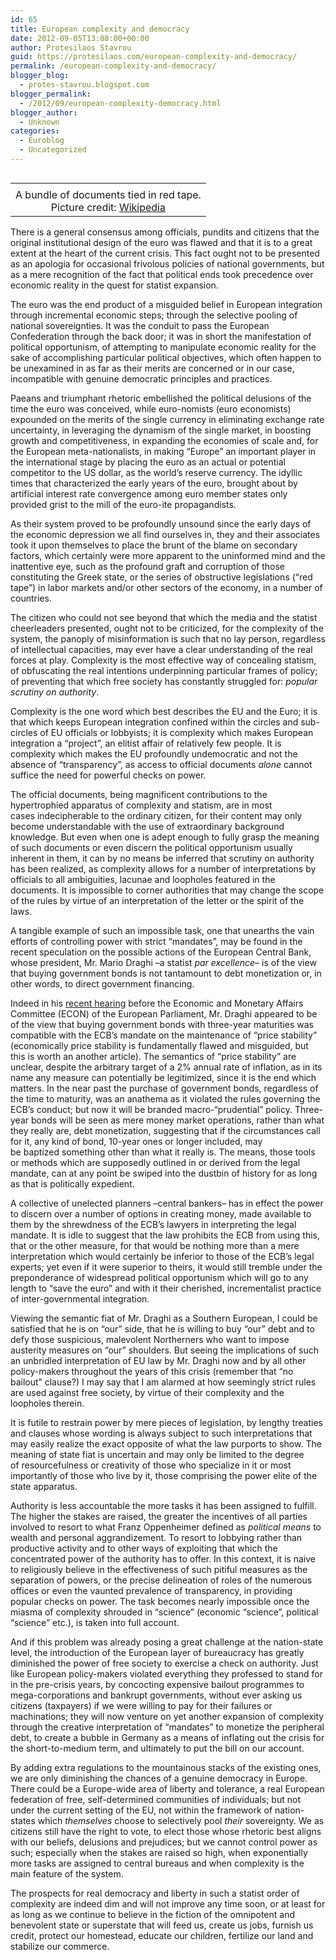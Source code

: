 ```yaml
---
id: 65
title: European complexity and democracy
date: 2012-09-05T13:08:00+00:00
author: Protesilaos Stavrou
guid: https://protesilaos.com/european-complexity-and-democracy/
permalink: /european-complexity-and-democracy/
blogger_blog:
  - protes-stavrou.blogspot.com
blogger_permalink:
  - /2012/09/european-complexity-democracy.html
blogger_author:
  - Unknown
categories:
  - Euroblog
  - Uncategorized
---
```

<table cellpadding="0" cellspacing="0" class="tr-caption-container" style="float: right; text-align: right;">
  <tr>
    <td style="text-align: center;">
    </td>
  </tr>
  
  <tr>
    <td class="tr-caption" style="text-align: center;">
      A bundle of documents tied in red tape.<br />Picture credit: <a href="http://en.wikipedia.org/wiki/Red_tape" target="_blank">Wikipedia</a>
    </td>
  </tr>
</table>

There is a general consensus among officials, pundits and citizens that the original institutional design of the euro was flawed and that it is to a great extent at the heart of the current crisis. This fact ought not to be presented as an apologia for occasional frivolous policies of national governments, but as a mere recognition of the fact that political ends took precedence over economic reality in the quest for statist expansion. 

The euro was the end product of a misguided belief in European integration through incremental economic steps; through the selective pooling of national sovereignties. It was the conduit to pass the European Confederation through the back door; it was in short the manifestation of political opportunism, of attempting to manipulate economic reality for the sake of accomplishing particular political objectives, which often happen to be unexamined in as far as their merits are concerned or in our case, incompatible with genuine democratic principles and practices. <a name="more"></a> 

Paeans and triumphant rhetoric embellished the political delusions of the time the euro was conceived, while euro-nomists (euro economists) expounded on the merits of the single currency in eliminating exchange rate uncertainty, in leveraging the dynamism of the single market, in boosting growth and competitiveness, in expanding the economies of scale and, for the European meta-nationalists, in making &#8220;Europe&#8221; an important player in the international stage by placing the euro as an actual or potential competitor to the US dollar, as the world&#8217;s reserve currency. The idyllic times that characterized the early years of the euro, brought about by artificial interest rate convergence among euro member states only provided grist to the mill of the euro-ite propagandists. 

As their system proved to be profoundly unsound since the early days of the economic depression we all find ourselves in, they and their associates took it upon themselves to place the brunt of the blame on secondary factors, which certainly were more apparent to the uninformed mind and the inattentive eye, such as the profound graft and corruption of those constituting the Greek state, or the series of obstructive legislations (&#8220;red tape&#8221;) in labor markets and/or other sectors of the economy, in a number of countries.

The citizen who could not see beyond that which the media and the statist cheerleaders presented, ought not to be criticized, for the complexity of the system, the panoply of misinformation is such that no lay person, regardless of intellectual capacities, may ever have a clear understanding of the real forces at play. Complexity is the most effective way of concealing statism, of obfuscating the real intentions underpinning particular frames of policy; of preventing that which free society has constantly struggled for: _popular scrutiny on authority_. 

Complexity is the one word which best describes the EU and the Euro; it is that which keeps European integration confined within the circles and sub-circles of EU officials or lobbyists; it is complexity which makes European integration a &#8220;project&#8221;, an elitist affair of relatively few people. It is complexity which makes the EU profoundly undemocratic and not the absence of &#8220;transparency&#8221;, as access to official documents _alone_ cannot suffice the need for powerful checks on power. 

The official documents, being magnificent contributions to the hypertrophied apparatus of complexity and statism, are in most cases&nbsp;indecipherable&nbsp;to the ordinary citizen, for their content may only become understandable with the use of extraordinary background knowledge. But even when one is adept enough to fully grasp the meaning of such documents or even discern the political opportunism usually inherent in them, it can by no means be inferred that scrutiny on authority has been realized, as complexity allows for a number of interpretations by officials to all ambiguities, lacunae and loopholes featured in the documents. It is impossible to corner authorities that may change the scope of the rules by virtue of an interpretation of the letter or the spirit of the laws.

A tangible example of such an impossible task, one that unearths the vain efforts of controlling power with strict &#8220;mandates&#8221;, may be found in the recent speculation on the possible actions of the European Central Bank, whose president, Mr. Mario Draghi –a statist _par excellence_– is of the view that buying government bonds is not tantamount to debt monetization or, in other words, to direct government financing.

Indeed in his <a href="http://www.bloomberg.com/news/2012-09-03/draghi-told-lawmakers-ecb-can-buy-three-year-bonds-mep-says-1-.html" target="_blank">recent hearing</a> before the Economic and Monetary Affairs Committee (ECON) of the European Parliament, Mr. Draghi appeared to be of the view that buying government bonds with three-year maturities was compatible with the ECB&#8217;s mandate on the maintenance of &#8220;price stability&#8221; (economically price stability is fundamentally flawed and misguided, but this is worth an another article). The semantics of &#8220;price stability&#8221; are unclear, despite the arbitrary target of a 2% annual rate of inflation, as in its name any measure can potentially be legitimized, since it is the end which matters. In the near past the purchase of government bonds, regardless of the time to maturity, was an anathema as it violated the rules governing the ECB&#8217;s conduct; but now it will be branded macro-&#8220;prudential&#8221; policy. Three-year bonds will be seen as mere money market operations, rather than what they really are, debt monetization, suggesting that if the circumstances call for it, any kind of bond, 10-year ones or longer included, may be&nbsp;baptized&nbsp;something other than what it really is. The means, those tools or methods which are supposedly outlined in or derived from the legal mandate, can at any point be swiped into the dustbin of history for as long as that is politically expedient.

A collective of unelected planners –central bankers– has in effect the power to discern over a number of options in creating money, made available to them by the shrewdness of the ECB&#8217;s lawyers in interpreting the legal mandate. It is idle to suggest that the law prohibits the ECB from using this, that or the other measure, for that would be nothing more than a mere interpretation which would certainly be inferior to those of the ECB&#8217;s legal experts; yet even if it were superior to theirs, it would still tremble under the preponderance of widespread political opportunism which will go to any length to &#8220;save the euro&#8221; and with it their cherished, incrementalist practice of inter-governmental integration.

Viewing the semantic fiat of Mr. Draghi as a Southern European, I could be satisfied that he is on &#8220;our&#8221; side, that he is willing to buy &#8220;our&#8221; debt and to defy those suspicious, malevolent Northerners who want to impose austerity measures on &#8220;our&#8221; shoulders. But seeing the implications of such an unbridled interpretation of EU law by Mr. Draghi now and by all other policy-makers throughout the years of this crisis (remember that &#8220;no bailout&#8221; clause?) I may say that I am alarmed at how seemingly strict rules are used against free society, by virtue of their complexity and the loopholes therein.

It is futile to restrain power by mere pieces of legislation, by lengthy treaties and clauses whose wording is always subject to such interpretations that may easily realize the exact opposite of what the law purports to show. The meaning of state fiat is uncertain and may only be limited to the degree of&nbsp;resourcefulness or creativity&nbsp;of those who specialize in it or most importantly of those who live by it, those comprising the power elite of the state apparatus.

Authority is less accountable the more tasks it has been assigned to fulfill. The higher the stakes are raised, the greater the incentives of all parties involved to resort to what Franz Oppenheimer defined as _political means_ to wealth and personal aggrandizement. To resort to lobbying rather than productive activity and to other ways of exploiting that which the concentrated power of the authority has to offer. In this context, it is naive to religiously believe in the effectiveness of such&nbsp;pitiful&nbsp;measures as the separation of powers, or the precise delineation of roles of the numerous offices or even the vaunted prevalence of transparency, in providing popular checks on power. The task becomes nearly impossible once the miasma of complexity shrouded in &#8220;science&#8221; (economic &#8220;science&#8221;, political &#8220;science&#8221; etc.), is taken into full account.

And if this problem was already posing a great challenge at the nation-state level, the introduction of the European layer of bureaucracy has greatly diminished the power of free society to&nbsp;exercise&nbsp;a check on authority. Just like European policy-makers violated everything they professed to stand for in the pre-crisis years, by concocting expensive bailout programmes to mega-corporations and bankrupt governments, without ever asking us citizens (taxpayers) if we were willing to pay for their failures or machinations; they will now venture on yet another expansion of complexity through the creative interpretation of &#8220;mandates&#8221; to monetize the peripheral debt, to create a bubble in Germany as a means of inflating out the crisis for the short-to-medium term, and ultimately to put the bill on our account.

By adding extra regulations to the mountainous stacks of the existing ones, we are only diminishing the chances of a genuine democracy in Europe. There could be a Europe-wide area of liberty and tolerance, a real European federation of free, self-determined communities of individuals; but not under the current setting of the EU, not within the framework of nation-states which _themselves_ choose to selectively pool _their_ sovereignty. We as citizens still have the right to vote, to elect those whose rhetoric best aligns with our beliefs, delusions and prejudices; but we cannot control power as such; especially when the stakes are raised so high, when exponentially more tasks are assigned to central bureaus and when complexity is the main feature of the system.

The prospects for real democracy and liberty in such a statist order of complexity are indeed dim and will not improve any time soon, or at least for as long as we continue to believe in the fiction of the omnipotent and benevolent state or superstate that will feed us, create us jobs, furnish us credit, protect our homestead, educate our children, fertilize our land and stabilize our commerce.